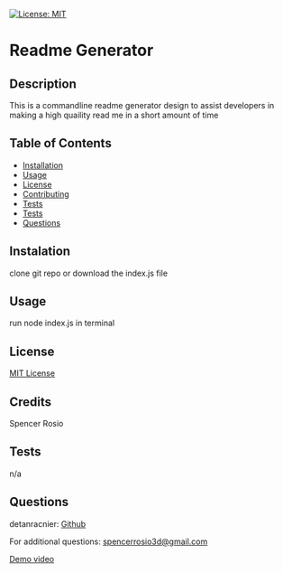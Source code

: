 [![License: MIT](https://img.shields.io/badge/License-MIT-yellow.svg)](https://opensource.org/licenses/MIT)
# Readme Generator

## Description
This is a commandline readme generator design to assist developers in making a high quaility read me in a short amount of time

## Table of Contents
* [Installation](#instalation)
* [Usage](#usage)
* [License](#license)
* [Contributing](#contributing)
* [Tests](#tests)
* [Tests](#tests)
* [Questions](#questions)

## Instalation
clone git repo or download the index.js file

## Usage
run node index.js in terminal

## License
[MIT License](LICENSE.md)
## Credits
Spencer Rosio

## Tests
n/a

## Questions
detanracnier: [Github](https://github.com/detanracnier)

For additional questions: <spencerrosio3d@gmail.com>

[Demo video](https://drive.google.com/file/d/1T-PZ4F1Il2u97ke3VU-1FhNmqyd9Uz9P/view)